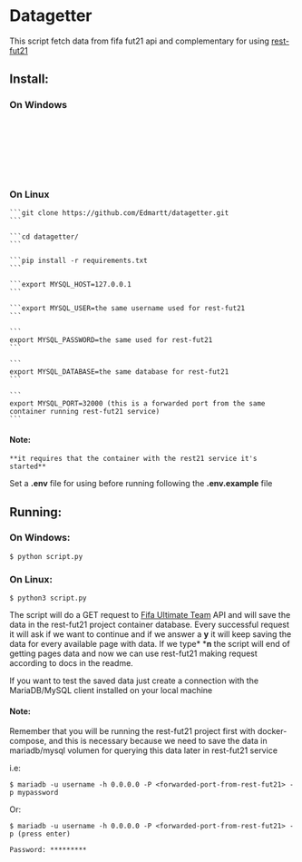 # Datagetter

This script fetch data from fifa fut21 api and complementary for using [rest-fut21](https://github.com/Edmartt/rest-fut21)

## Install:

### On Windows
```git clone https://github.com/Edmartt/datagetter.git
```

```$ cd datagetter/
```

```pip install -r requirements.txt
```

```set MYSQL_HOST=127.0.0.1
```

```set MYSQL_USER=the same username for the database user in [rest-fut21](https://github.com/Edmartt/rest-fut21)
```

```set MYSQL_PASSWORD=same as above, put the same password that you have for your mariadb/mysql instance
```

```set MYSQL_DATABASE=the same as rest-fut21
```

```set MYSQL_PORT=32000
```


### On Linux

    ```git clone https://github.com/Edmartt/datagetter.git
    ```

    ```cd datagetter/
    ```

    ```pip install -r requirements.txt
    ```

    ```export MYSQL_HOST=127.0.0.1
    ```

    ```export MYSQL_USER=the same username used for rest-fut21
    ```

    ```
    export MYSQL_PASSWORD=the same used for rest-fut21
    ```

    ```
    export MYSQL_DATABASE=the same database for rest-fut21
    ```

    ```
    export MYSQL_PORT=32000 (this is a forwarded port from the same container running rest-fut21 service)
    ```

   #### Note:
   	**it requires that the container with the rest21 service it's started**
	

Set a **.env** file for using before running following the **.env.example** file

## Running:

   ### On Windows:

    $ python script.py

   ### On Linux:
    
    $ python3 script.py
  
   The script will do a GET request to [Fifa Ultimate Team](https://futdb.app/api) API and will save the data in the rest-fut21 project container database. Every successful request it will ask if we want to continue and if we answer a **y** it will keep saving the data for every available page with data. If we type* ***n** the script will end of getting pages data and now we can use rest-fut21 making request according to docs in the readme.

If you want to test the saved data just create a connection with the MariaDB/MySQL client installed on your local machine 

#### Note:

Remember that you will be running the rest-fut21 project first with docker-compose, and this is necessary because we need to save the data in mariadb/mysql volumen for querying this data later in rest-fut21 service

i.e:


    $ mariadb -u username -h 0.0.0.0 -P <forwarded-port-from-rest-fut21> -p mypassword

Or:

    $ mariadb -u username -h 0.0.0.0 -P <forwarded-port-from-rest-fut21> -p (press enter)

    Password: *********
